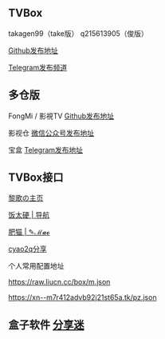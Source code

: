 ## TVBox

takagen99（take版） q215613905（俊版）

[Github发布地址](https://github.com/o0HalfLife0o/TVBoxOSC/releases)

[Telegram发布频道](https://t.me/TVBoxOSC)

## 多仓版

FongMi / 影視TV [Github发布地址](https://github.com/FongMi/TV)

影视仓 [微信公众号发布地址](https://mp.weixin.qq.com/mp/appmsgalbum?__biz=MzkwNTQwODA0MQ==&action=getalbum&album_id=2667215782833258504&scene=173&from_msgid=2247484180&from_itemidx=2&count=3&nolastread=1#wechat_redirect)

宝盒 [Telegram发布地址](https://t.me/bh_tvbox)

## TVBox接口

[黎歌の主页](https://www.lige.fit)

[饭太硬 | 导航](http://%E9%A5%AD%E5%A4%AA%E7%A1%AC.ml)

[肥猫 | ✎ℳ𝓪𝓸](https://肥猫.love)

[cyao2q分享](https://github.com/cyao2q/files)

个人常用配置地址

<https://raw.liucn.cc/box/m.json>

<https://xn--m7r412advb92j21st65a.tk/pz.json>

## 盒子软件 [分享迷](https://www.fenxm.com)
